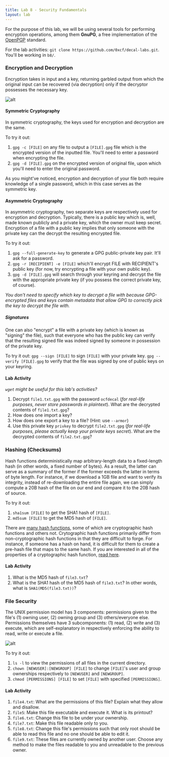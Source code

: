 ```yaml
---
title: Lab 8 - Security Fundamentals
layout: lab
---
```


For the purpose of this lab, we will be using several tools for performing encryption operations, among them **GnuPG**, a free implementation of the [OpenPGP](https://openpgp.org/) standard.

For the lab activities: `git clone https://github.com/0xcf/decal-labs.git`. 
You'll be working in `b8/`.

### Encryption and Decryption
Encryption takes in input and a key, returning garbled output from which the original input can be recovered (via decryption) only if the decryptor possesses the necessary key.

![alt](https://docs.oracle.com/cd/E19424-01/820-4811/images/scrypt.gif)

#### Symmetric Cryptography
In symmetric cryptography, the keys used for encryption and decryption are the same. 

To try it out: 
1. `gpg -c [FILE]` on any file to output a `[FILE].gpg` file which is the encrypted version of the inputted file. You'll need to enter a password when encrypting the file.
2. `gpg -d [FILE].gpg` on the encrypted version of original file, upon which you'll need to enter the original password.

As you might've noticed, encryption and decryption of your file both require knowledge of a single password, which in this case serves as the symmetric key. 

#### Asymmetric Cryptography
In asymmetric cryptography, two separate keys are respectively used for encryption and decryption. Typically, there is a public key which is, well, made known publicly and a private key, which the owner must keep secret. Encryption of a file with a public key implies that only someone with the private key can the decrypt the resulting encrypted file.

To try it out:
1. `gpg --full-generate-key` to generate a GPG public-private key pair. It'll ask for a password.
2. `gpg -r [RECIPIENT] -e [FILE]` which'll encrypt FILE with RECIPIENT's public key (for now, try encrypting a file with your own public key). 
3. `gpg -d [FILE].gpg` will search through your keyring and decrypt the file with the appropriate private key (if you possess the correct private key, of course). 

*You don't need to specify which key to decrypt a file with because GPG-encrypted files and keys contain metadata that allow GPG to correctly pick the key to decrypt the file with.*

##### Signatures
One can also "encrypt" a file with a private key (which is known as "signing" the file), such that everyone who has the public key can verify that the resulting signed file was indeed signed by someone in possession of the private key.

To try it out:
`gpg --sign [FILE]` to sign `[FILE]` with your private key. `gpg --verify [FILE].gpg` to verify that the file was signed by one of public keys on your keyring. 

#### Lab Activity 
*`wget` might be useful for this lab's activities?*
1. Decrypt `file1.txt.gpg` with the password `ocfdecal` (*for real-life purposes, never store passwords in plaintext*). What are the decrypted contents of `file1.txt.gpg`?
2. How does one import a key?
3. How does one export a key to a file? (Hint: use `--armor`)
4. Use this private key `privkey` to decrypt `file2.txt.gpg` (*for real-life purposes, please actually keep your private keys secret*). What are the decrypted contents of `file2.txt.gpg`?

### Hashing (Checksums)
Hash functions deterministically map arbitrary-length data to a fixed-length hash (in other words, a fixed number of bytes). As a result, the latter can serve as a summary of the former if the former exceeds the latter in terms of byte length. For instance, if we download a 1GB file and want to verify its integrity, instead of re-downloading the entire file again, we can simply compute a 20B hash of the file on our end and compare it to the 20B hash of source.

To try it out:
1. `sha1sum [FILE]` to get the SHA1 hash of `[FILE]`.
2. `md5sum [FILE]` to get the MD5 hash of `[FILE]`.

There are [many hash functions](https://en.wikipedia.org/wiki/List_of_hash_functions), some of which are cryptographic hash functions and others not. Crytographic hash functions primarily differ from non-cryptographic hash functions in that they are difficult to forge. For instance, if someone has a hash on hand, it is difficult for them to create a pre-hash file that maps to the same hash. If you are interested in all of the properties of a cryptographic hash function,  [read here](https://en.wikipedia.org/wiki/Cryptographic_hash_function).

#### Lab Activity
1. What is the MD5 hash of `file3.txt`?
2. What is the SHA1 hash of the MD5 hash of `file3.txt`? In other words, what is `SHA1(MD5(file3.txt))`?

### File Security
The UNIX permission model has 3 components: permissions given to the file's (1) owning user, (2) owning group and (3) others/everyone else. Permissions themselves have 3 subcomponents: (1) read, (2) write and (3) execute, which are self-explanatory in respectively enforcing the ability to read, write or execute a file.

![alt](http://www.comentum.com/images/permissions.jpg)

To try it out:
1. `ls -l` to view the permissions of all files in the current directory.
2. `chown [NEWUSER]:[NEWGROUP] [FILE]` to change `[FILE]`'s  user and group ownerships respectively to `[NEWUSER]` and `[NEWGROUP]`.
3. `chmod [PERMISSIONS] [FILE]` to set `[FILE]` with specified `[PERMISSIONS]`.

#### Lab Activity
1. `file4.txt`: What are the permissions of this file? Explain what they allow and disallow.
2. `file5`: Make this file executable and execute it. What is its printout?
3. `file6.txt`: Change this file to be under your ownership.
4. `file7.txt`: Make this file readable only to you. 
5. `file8.txt`: Change this file's permissions such that only root should be able to read this file and no one should be able to edit it.
6. `file9.txt`: These files are currently owned by another user. Choose any method to make the files readable to you and unreadable to the previous owner.
